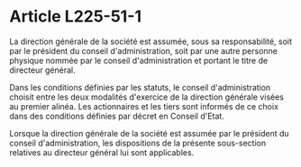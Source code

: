 # Article L225-51-1

La direction générale de la société est assumée, sous sa responsabilité, soit par le président du conseil d'administration, soit par une autre personne physique nommée par le conseil d'administration et portant le titre de directeur général.

Dans les conditions définies par les statuts, le conseil d'administration choisit entre les deux modalités d'exercice de la direction générale visées au premier alinéa. Les actionnaires et les tiers sont informés de ce choix dans des conditions définies par décret en Conseil d'Etat.

Lorsque la direction générale de la société est assumée par le président du conseil d'administration, les dispositions de la présente sous-section relatives au directeur général lui sont applicables.

